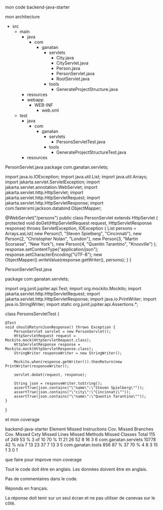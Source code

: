 mon code backend-java-starter

mon architecture

- src
  - main
    - java
      - com
        - ganatan
          - servlets
            - City.java
            - CityServlet.java
            - Person.java
            - PersonServlet.java
            - RootServlet.java
          - tools
            - GenerateProjectStructure.java
    - resources
    - webapp
      - WEB-INF
        - web.xml
  - test
    - java
      - com
        - ganatan
          - servlets
            - PersonsServletTest.java
          - tools
            - GenerateProjectStructureTest.java
    - resources


PersonServlet.java
package com.ganatan.servlets;

import java.io.IOException;
import java.util.List;
import java.util.Arrays;
import jakarta.servlet.ServletException;
import jakarta.servlet.annotation.WebServlet;
import jakarta.servlet.http.HttpServlet;
import jakarta.servlet.http.HttpServletRequest;
import jakarta.servlet.http.HttpServletResponse;
import com.fasterxml.jackson.databind.ObjectMapper;

@WebServlet("/persons")
public class PersonServlet extends HttpServlet {
    protected void doGet(HttpServletRequest request, HttpServletResponse response) throws ServletException, IOException {
        List<Person> persons = Arrays.asList(
            new Person(1, "Steven Spielberg", "Cincinnati"),
            new Person(2, "Christopher Nolan", "London"),
            new Person(3, "Martin Scorsese", "New York"),
            new Person(4, "Quentin Tarantino", "Knoxville")
        );
        response.setContentType("application/json");
        response.setCharacterEncoding("UTF-8");
        new ObjectMapper().writeValue(response.getWriter(), persons);
    }
}


PersonServletTest.java

package com.ganatan.servlets;

import org.junit.jupiter.api.Test;
import org.mockito.Mockito;
import jakarta.servlet.http.HttpServletRequest;
import jakarta.servlet.http.HttpServletResponse;
import java.io.PrintWriter;
import java.io.StringWriter;
import static org.junit.jupiter.api.Assertions.*;

class PersonsServletTest {

    @Test
    void shouldReturnJsonResponse() throws Exception {
        PersonServlet servlet = new PersonServlet();
        HttpServletRequest request = Mockito.mock(HttpServletRequest.class);
        HttpServletResponse response = Mockito.mock(HttpServletResponse.class);
        StringWriter responseWriter = new StringWriter();

        Mockito.when(response.getWriter()).thenReturn(new PrintWriter(responseWriter));

        servlet.doGet(request, response);

        String json = responseWriter.toString();
        assertTrue(json.contains("\"name\":\"Steven Spielberg\""));
        assertTrue(json.contains("\"city\":\"Cincinnati\""));
        assertTrue(json.contains("\"name\":\"Quentin Tarantino\""));
    }
}


et mon coverage

backend-java-starter
Element	Missed Instructions	Cov.	Missed Branches	Cov.	Missed	Cxty	Missed	Lines	Missed	Methods	Missed	Classes
Total	115 of 249	53 %	3 of 10	70 %	11	21	26	52	8	16	3	6
com.ganatan.servlets	10778	42 %		n/a	7	13	23	37	7	13	3	5
com.ganatan.tools	856	87 %	37	70 %	4	8	3	15	1	3	0	1



que faire pour improve mon coverage

Tout le code doit être en anglais.
Les données doivent être en anglais.

Pas de commentaires dans le code.

Réponds en français.

La réponse doit tenir sur un seul écran et ne pas utiliser de canevas sur le côté.


